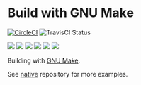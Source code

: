 # Build with GNU Make

[![CircleCI](https://circleci.com/gh/Praqma/native-example-make.png?style=shield&circle-token=df3dc5f6efbc2a267f7805f05a5e91d2878be9fd)](https://circleci.com/gh/Praqma/native-example-make)
![TravisCI Status](https://travis-ci.org/Praqma/native-example-make.svg?branch=master)

![](https://img.shields.io/github/stars/praqma/native-example-make.svg)
![](https://img.shields.io/github/forks/praqma/native-example-make.svg)
![](https://img.shields.io/github/watchers/praqma/native-example-make.svg)
![](https://img.shields.io/github/tag/praqma/native-example-make.svg)
![](https://img.shields.io/github/release/praqma/native-example-make.svg)
![](https://img.shields.io/github/issues/praqma/native-example-make.svg)

Building with [GNU Make](https://www.gnu.org/software/make/).

See [native](https://github.com/Praqma/native) repository for more examples.

<!-- GitHub

[![GitHub Stars](https://img.shields.io/github/stars/praqma/native-example-make.svg?style=social&label=Star)](https://img.shields.io/github/stars/praqma/native-example-make.svg?style=social&label=Star)
[![GitHub Forks](https://img.shields.io/github/forks/praqma/native-example-make.svg?style=social&label=Fork)](https://img.shields.io/github/forks/praqma/native-example-make.svg?style=social&label=Fork)
[![GitHub Watchers](https://img.shields.io/github/watchers/praqma/native-example-make.svg?style=social&label=Watch)](https://img.shields.io/github/watchers/praqma/native-example-make.svg?style=social&label=Watch)
[![GitHub Tags](https://img.shields.io/github/tag/praqma/native-example-make.svg)](https://img.shields.io/github/tag/praqma/native-example-make.svg)
[![GitHub Releases](https://img.shields.io/github/release/praqma/native-example-make.svg)](https://img.shields.io/github/release/praqma/native-example-make.svg)
[![GitHub Issues](https://img.shields.io/github/issues/praqma/native-example-make.svg)](https://img.shields.io/github/issues/praqma/native-example-make.svg) -->

